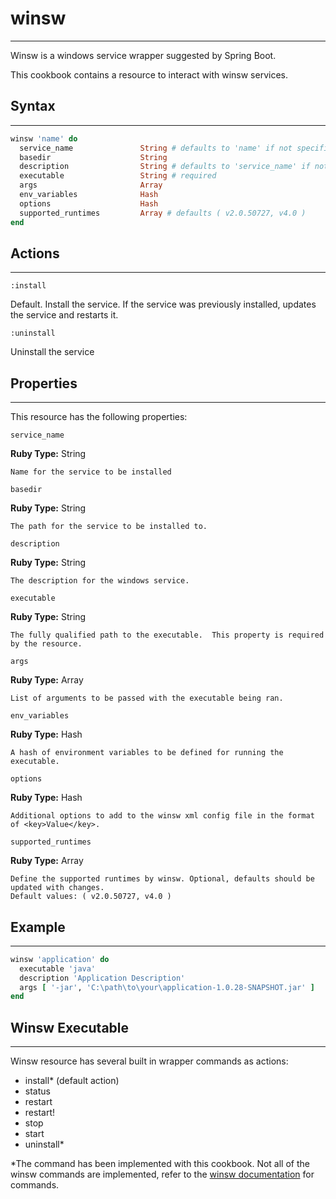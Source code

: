 # winsw
---

Winsw is a windows service wrapper suggested by Spring Boot.

This cookbook contains a resource to interact with winsw services.

## Syntax
---
```ruby
winsw 'name' do
  service_name               String # defaults to 'name' if not specified
  basedir                    String
  description                String # defaults to 'service_name' if not specified
  executable                 String # required
  args                       Array
  env_variables              Hash
  options                    Hash
  supported_runtimes         Array # defaults ( v2.0.50727, v4.0 )
end
```

## Actions
---
`:install`

  Default. Install the service.  If the service was previously installed, updates the service and restarts it.

`:uninstall`

  Uninstall the service


## Properties
---
This resource has the following properties:

`service_name`

  **Ruby Type:** String

    Name for the service to be installed

`basedir`

  **Ruby Type:** String

    The path for the service to be installed to.

`description`

  **Ruby Type:** String

    The description for the windows service.

`executable`

  **Ruby Type:** String

    The fully qualified path to the executable.  This property is required by the resource.

`args`

  **Ruby Type:** Array

    List of arguments to be passed with the executable being ran.

`env_variables`

  **Ruby Type:** Hash

    A hash of environment variables to be defined for running the executable.

`options`

  **Ruby Type:** Hash

    Additional options to add to the winsw xml config file in the format of <key>Value</key>.

`supported_runtimes`

  **Ruby Type:** Array

    Define the supported runtimes by winsw. Optional, defaults should be updated with changes.  
    Default values: ( v2.0.50727, v4.0 )


## Example
---
```ruby
winsw 'application' do
  executable 'java'
  description 'Application Description'
  args [ '-jar', 'C:\path\to\your\application-1.0.28-SNAPSHOT.jar' ]
end
```
## Winsw Executable
---
Winsw resource has several built in wrapper commands as actions:
* install* (default action)
* status
* restart
* restart!
* stop
* start
* uninstall*

\*The command has been implemented with this cookbook.
Not all of the winsw commands are implemented, refer to the [winsw documentation](https://github.com/kohsuke/winsw/) for commands.
